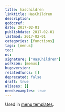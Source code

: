 ```yaml
---
title: haschildren
linktitle: HasChildren
description:
godocref:
date: 2017-02-01
publishdate: 2017-02-01
lastmod: 2017-02-01
categories: [functions]
tags: [menus]
toc:
ns:
signature: ["HasChildren"]
workson: [menus]
hugoversion:
relatedfuncs: []
deprecated: false
draft: true
aliases: []
needsexamples: true
---
```


Used in [menu templates](/templates/menu-templates/).
